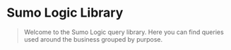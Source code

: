 # Sumo Logic Library

> Welcome to the Sumo Logic query library. Here you can find queries used around the business grouped by purpose.
